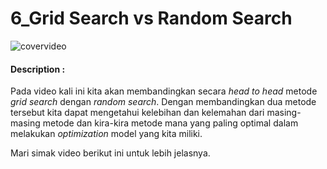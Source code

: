 # 6_Grid Search vs Random Search

![covervideo](http://bit.ly/makeaicovervideo)

#### **Description :**

Pada video kali ini kita akan membandingkan secara _head to head_ metode _grid search_ dengan _random search_. Dengan membandingkan dua metode tersebut kita dapat mengetahui kelebihan dan kelemahan dari masing-masing metode dan kira-kira metode mana yang paling optimal dalam melakukan _optimization_ model yang kita miliki.

Mari simak video berikut ini untuk lebih jelasnya.
